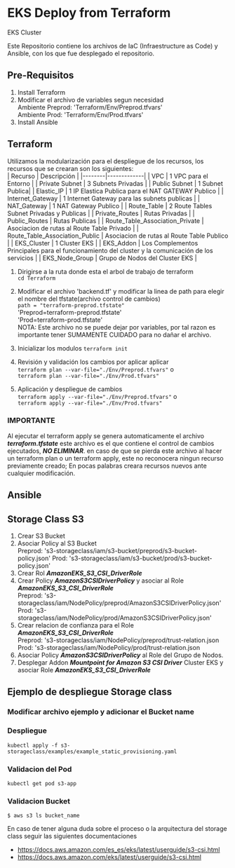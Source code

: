 # EKS Deploy from Terraform
EKS Cluster

Este Repositorio contiene los archivos de IaC (Infraestructure as Code) y Ansible, con los que fue desplegado el repositorio.

## Pre-Requisitos
1. Install Terraform
2. Modificar el archivo de variables segun necesidad  
      Ambiente Preprod: 'Terraform/Env/Preprod.tfvars'  
      Ambiente Prod: 'Terraform/Env/Prod.tfvars' 
3. Install Ansible

## Terraform 
Utilizamos la modularización para el despliegue de los recursos, los recursos que se crearan son los siguientes:  
| Recurso | Descripción |
|--------|-------------|
| VPC | 1 VPC para el Entorno |
| Private Subnet | 3 Subnets Privadas | 
| Public Subnet | 1 Subnet Publica| 
| Elastic_IP | 1 IP Elastica Publica para el NAT GATEWAY Publico |
| Internet_Gateway | 1 Internet Gateway para las subnets publicas |
| NAT_Gateway | 1 NAT Gateway Publico |
| Route_Table | 2 Route Tables Subnet Privadas y Publicas |
| Private_Routes | Rutas Privadas |
| Public_Routes  | Rutas Publicas |
| Route_Table_Association_Private | Asociacion de rutas al Route Table Privado |
| Route_Table_Association_Public | Asociacion de rutas al Route Table Publico |
| EKS_Cluster | 1 Cluster EKS |
| EKS_Addon | Los Complementos Principales para el funcionamiento del cluster y la comunicación de los servicios |
| EKS_Node_Group | Grupo de Nodos del Cluster EKS |

1. Dirigirse a la ruta donde esta el arbol de trabajo de terraform  
 `cd Terraform`

2. Modificar el archivo 'backend.tf' y modificar la linea de path para elegir el nombre del tfstate(archivo control de cambios)  
 `path = "terraform-preprod.tfstate"`  
 'Preprod=terraform-preprod.tfstate'  
 'Prod=terraform-prod.tfstate'  
 NOTA: Este archivo no se puede dejar por variables, por tal razon es importante tener SUMAMENTE CUIDADO para no dañar el archivo.  

3. Inicializar los modulos
`terraform init`

4. Revisión y validación los cambios por aplicar aplicar  
`terraform plan --var-file="./Env/Preprod.tfvars"` o   
`terraform plan --var-file="./Env/Prod.tfvars"`

5. Aplicación y despliegue de cambios  
`terraform apply --var-file="./Env/Preprod.tfvars"` o  
`terraform apply --var-file="./Env/Prod.tfvars"`

### IMPORTANTE
Al ejecutar el terraform apply se genera automaticamente el archivo ***terraform.tfstate*** este archivo es el que contiene el control de cambios ejecutados, ***NO ELIMINAR***. en caso de que se pierda este archivo al hacer un terraform plan o un terraform apply, este no reconocera ningun recurso previamente creado; En pocas palabras creara recursos nuevos ante cualquier modificación.

## Ansible

## Storage Class S3

1. Crear S3 Bucket
2. Asociar Policy al S3 Bucket  
   Preprod: 's3-storageclass/iam/s3-bucket/preprod/s3-bucket-policy.json'
   Prod: 's3-storageclass/iam/s3-bucket/prod/s3-bucket-policy.json'
3. Crear Rol ***AmazonEKS_S3_CSI_DriverRole***
4. Crear Policy ***AmazonS3CSIDriverPolicy*** y asociar al Role ***AmazonEKS_S3_CSI_DriverRole***  
   Preprod: 's3-storageclass/iam/NodePolicy/preprod/AmazonS3CSIDriverPolicy.json'
   Prod: 's3-storageclass/iam/NodePolicy/prod/AmazonS3CSIDriverPolicy.json'
5. Crear relacion de confianza para el Role ***AmazonEKS_S3_CSI_DriverRole***  
   Preprod: 's3-storageclass/iam/NodePolicy/preprod/trust-relation.json  
   Prod: 's3-storageclass/iam/NodePolicy/prod/trust-relation.json  
6. Asociar Policy ***AmazonS3CSIDriverPolicy*** al Role del Grupo de Nodos.
7. Desplegar Addon ***Mountpoint for Amazon S3 CSI Driver*** Cluster EKS y asociar Role ***AmazonEKS_S3_CSI_DriverRole***

## Ejemplo de despliegue Storage class
### Modificar archivo ejemplo y adicionar el Bucket name
### Despliegue  
`kubectl apply -f s3-storageclass/examples/example_static_provisioning.yaml`  
### Validacion del Pod
`kubectl get pod s3-app`
### Validacion Bucket 
`$ aws s3 ls bucket_name`

  
En caso de tener alguna duda sobre el proceso o la arquitectura del storage class seguir las siguientes documentaciones  
- https://docs.aws.amazon.com/es_es/eks/latest/userguide/s3-csi.html
- https://docs.aws.amazon.com/eks/latest/userguide/s3-csi.html
